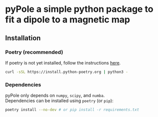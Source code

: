 # pyPole a simple python package to fit a dipole to a magnetic map

## Installation
### Poetry (recommended)
If poetry is not yet installed, follow the instructions [here](https://python-poetry.org/docs/#installing-with-the-official-installer).

```bash
curl -sSL https://install.python-poetry.org | python3 -
```

### Dependencies
pyPole only depends on `numpy`, `scipy`, and `numba`. \
Dependencies can be installed using `poetry` (or `pip`):
  
  ```bash
  poetry install --no-dev # or pip install -r requirements.txt
  ```


    
